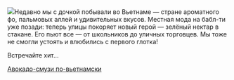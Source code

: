 <!--2025-06-18 19:42:16-->
<div class="yb">
  <div class="rss povarenok"><a href="https://www.povarenok.ru/recipes/show/182833/"><img src="https://www.povarenok.ru/data/cache/2025jun/18/49/3181693_81877-640x480.jpg"></a>Недавно мы с дочкой побывали во Вьетнаме — стране ароматного фо, пальмовых аллей и удивительных вкусов. Местная мода на бабл-ти уже позади: теперь улицы покоряет новый герой — зелёный нектар в стакане. Его пьют все — от школьников до уличных торговцев. Мы тоже не смогли устоять и влюбились с первого глотка!

Встречайте хит... <p class="titl"><a href="https://www.povarenok.ru/recipes/show/182833/">Авокадо-смузи по-вьетнамски</a></p></div>
</div>
